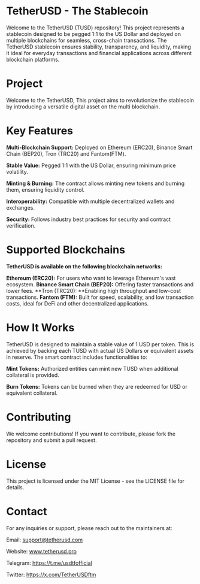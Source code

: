# TetherUSD - The Stablecoin

Welcome to the TetherUSD (TUSD) repository! This project represents a stablecoin designed to be pegged 1:1 to the US Dollar and deployed on multiple blockchains for seamless, cross-chain transactions. The TetherUSD stablecoin ensures stability, transparency, and liquidity, making it ideal for everyday transactions and financial applications across different blockchain platforms.

# Project

Welcome to the TetherUSD, This project aims to revolutionize the stablecoin by introducing a versatile digital asset on the multi blockchain.

# Key Features

**Multi-Blockchain Support:** Deployed on Ethereum (ERC20), Binance Smart Chain (BEP20), Tron (TRC20) and Fantom(FTM).

**Stable Value:** Pegged 1:1 with the US Dollar, ensuring minimum price volatility.

**Minting & Burning:** The contract allows minting new tokens and burning them, ensuring liquidity control.

**Interoperability:** Compatible with multiple decentralized wallets and exchanges.

**Security:** Follows industry best practices for security and contract verification.

# Supported Blockchains
**TetherUSD is available on the following blockchain networks:**

**Ethereum (ERC20):** For users who want to leverage Ethereum's vast ecosystem.
**Binance Smart Chain (BEP20):** Offering faster transactions and lower fees.
**Tron (TRC20): **Enabling high throughput and low-cost transactions.
**Fantom (FTM):** Built for speed, scalability, and low transaction costs, ideal for DeFi and other decentralized applications.

# How It Works
TetherUSD is designed to maintain a stable value of 1 USD per token. This is achieved by backing each TUSD with actual US Dollars or equivalent assets in reserve. The smart contract includes functionalities to:

**Mint Tokens:** Authorized entities can mint new TUSD when additional collateral is provided.

**Burn Tokens:** Tokens can be burned when they are redeemed for USD or equivalent collateral.

# Contributing
We welcome contributions! If you want to contribute, please fork the repository and submit a pull request.

# License
This project is licensed under the MIT License - see the LICENSE file for details.

# Contact
For any inquiries or support, please reach out to the maintainers at:

Email: support@tetherusd.com

Website: www.tetherusd.pro

Telegram: https://t.me/usdtfofficial

Twitter: https://x.com/TetherUSDftm




